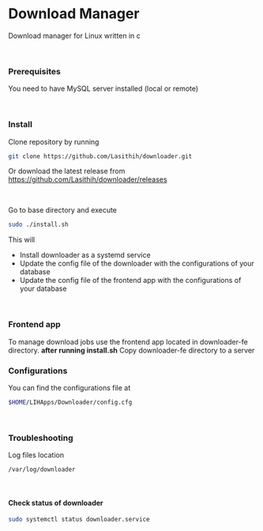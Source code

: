 
# Download Manager

Download manager for Linux written in c

<br>

### Prerequisites
You need to have MySQL server installed (local or remote)

<br>

### Install
Clone repository by running
```bash
git clone https://github.com/Lasithih/downloader.git
```

Or download the latest release from
https://github.com/Lasithih/downloader/releases

<br>

Go to base directory and execute
```bash
sudo ./install.sh
```

This will
- Install downloader as a systemd service
- Update the config file of the downloader with the configurations of your database
- Update the config file of the frontend app with the configurations of your database
<br>

### Frontend app
To manage download jobs use the frontend app located in downloader-fe directory. **after running install.sh**
Copy downloader-fe directory to a server
<br>
  
### Configurations
You can find the configurations file at
```bash
$HOME/LIHApps/Downloader/config.cfg
```
<br>

### Troubleshooting
Log files location
```bash
/var/log/downloader
```
<br>

#### Check status of downloader
```bash
sudo systemctl status downloader.service
```
